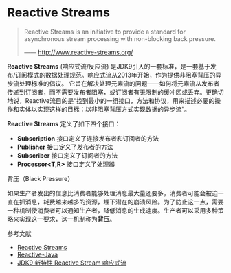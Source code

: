 



# Reactive Streams

> Reactive Streams is an initiative to provide a standard for asynchronous stream processing with non-blocking back pressure.
>
> —— http://www.reactive-streams.org/

**Reactive Streams** (响应式流/反应流) 是JDK9引入的一套标准，是一套基于发布/订阅模式的数据处理规范。响应式流从2013年开始，作为提供非阻塞背压的异步流处理标准的倡议。 它旨在解决处理元素流的问题——如何将元素流从发布者传递到订阅者，而不需要发布者阻塞，或订阅者有无限制的缓冲区或丢弃。更确切地说，Reactive流目的是“找到最小的一组接口，方法和协议，用来描述必要的操作和实体以实现这样的目标：以非阻塞背压方式实现数据的异步流”。



**Reactive Streams** 定义了如下四个接口：

* **Subscription** 接口定义了连接发布者和订阅者的方法
* **Publisher<T>** 接口定义了发布者的方法
* **Subscriber<T>** 接口定义了订阅者的方法
* **Processor<T,R>** 接口定义了处理器



背压（Black Pressure）

如果生产者发出的信息比消费者能够处理消息最大量还要多，消费者可能会被迫一直在抓消息，耗费越来越多的资源，埋下潜在的崩溃风险。为了防止这一点，需要一种机制使消费者可以通知生产者，降低消息的生成速度。生产者可以采用多种策略来实现这一要求，这一机制称为**背压**。



参考文献

* [Reactive Streams](http://www.reactive-streams.org/)
* [Reactive-Java](https://liuyazong.github.io/reactive-java/)
* [JDK9 新特性 Reactive Stream 响应式流](https://blog.csdn.net/qq_34285557/article/details/104569122)


